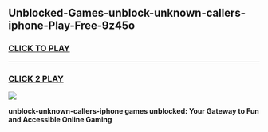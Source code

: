 
## Unblocked-Games-unblock-unknown-callers-iphone-Play-Free-9z45o
<h3>
<a href="https://premium76.site?title=unblock-unknown-callers-iphone&ref=18A1">CLICK TO PLAY</a></h3>
<hr>

<h3>
<a href="https://premium76.site?title=unblock-unknown-callers-iphone&ref=18A1">CLICK 2 PLAY</a>
  
</h3>

<a href="https://premium76.site?title=unblock-unknown-callers-iphone&ref=18A1"><img src="https://clearcache.store/games.png"></a>


**unblock-unknown-callers-iphone games unblocked: Your Gateway to Fun and Accessible Online Gaming**
